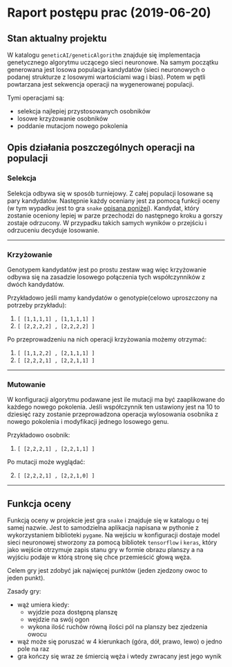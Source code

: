 # Raport postępu prac (2019-06-20)

## Stan aktualny projektu

W katalogu `geneticAI/geneticAlgorithm` znajduje się implementacja genetycznego algorytmu uczącego sieci neuronowe. Na samym początku generowana jest losowa populacja kandydatów (sieci neuronowych o podanej strukturze z losowymi wartościami wag i bias). Potem w pętli powtarzana jest sekwencja operacji na wygenerowanej populacji.

Tymi operacjami są:
- selekcja najlepiej przystosowanych osobników
- losowe krzyżowanie osobników
- poddanie mutacjom nowego pokolenia

## Opis działania poszczególnych operacji na populacji

### Selekcja

Selekcja odbywa się w sposób turniejowy. Z całej populacji losowane są pary kandydatów. Następnie każdy oceniany jest za pomocą funkcji oceny (w tym wypadku jest to gra `snake` [opisana poniżej](#funkcja-oceny)). Kandydat, który zostanie oceniony lepiej w parze przechodzi do następnego kroku a gorszy zostaje odrzucony. W przypadku takich samych wyników o przejściu i odrzuceniu decyduje losowanie.

---

### Krzyżowanie

Genotypem kandydatów jest po prostu zestaw wag więc krzyżowanie odbywa się na zasadzie losowego połączenia tych współczynników z dwóch kandydatów.

Przykładowo jeśli mamy kandydatów o genotypie(celowo uproszczony na potrzeby przykładu):

1. `[ [1,1,1,1] , [1,1,1,1] ]`
2. `[ [2,2,2,2] , [2,2,2,2] ]`

Po przeprowadzeniu na nich operacji krzyżowania możemy otrzymać:

1. `[ [1,1,2,2] , [2,1,1,1] ]`
2. `[ [2,2,2,1] , [2,2,1,1] ]`

---

### Mutowanie

W konfiguracji algorytmu podawane jest ile mutacji ma być zaaplikowane do każdego nowego pokolenia. Jeśli współczynnik ten ustawiony jest na 10 to dziesięć razy zostanie przeprowadzona operacja wylosowania osobnika z nowego pokolenia i modyfikacji jednego losowego genu.

Przykładowo osobnik:

1. `[ [2,2,2,1] , [2,2,1,1] ]`

Po mutacji może wyglądać:

2. `[ [2,2,2,1] , [2,2,1,0] ]`

---

## Funkcja oceny

Funkcją oceny w projekcie jest gra `snake` i znajduje się w katalogu o tej samej nazwie. Jest to samodzielna aplikacja napisana w pythonie z wykorzystaniem biblioteki `pygame`. Na wejściu w konfiguracji dostaje model sieci neuronowej stworzony za pomocą bibliotek `tensorflow` i `keras`, który jako wejście otrzymuje zapis stanu gry w formie obrazu planszy a na wyjściu podaje w którą stronę się chce przemieścić głową węża.

Celem gry jest zdobyć jak najwięcej punktów (jeden zjedzony owoc to jeden punkt).

Zasady gry:
- wąż umiera kiedy:
  - wyjdzie poza dostępną planszę
  - wejdzie na swój ogon
  - wykona ilość ruchów równą ilości pól na planszy bez zjedzenia owocu
- wąż może się poruszać w 4 kierunkach (góra, dół, prawo, lewo) o jedno pole na raz
- gra kończy się wraz ze śmiercią węża i wtedy zwracany jest jego wynik 